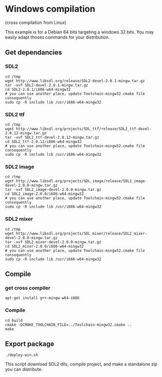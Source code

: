 # Windows compilation

(cross compilation from Linux)

This example is for a Debian 64 bits targeting a windows 32 bits.
You may easily adapt thoses commands for your distribution.

## Get dependancies

### SDL2

```
cd /tmp
wget http://www.libsdl.org/release/SDL2-devel-2.0.1-mingw.tar.gz
tar -xvf SDL2-devel-2.0.1-mingw.tar.gz
cd SDL2-2.0.1/i686-w64-mingw32
# you can use another place, update Toolchain-mingw32.cmake file consequently
sudo cp -R include lib /usr/i686-w64-mingw32
```

### SDL2 ttf

```
cd /tmp
wget http://www.libsdl.org/projects/SDL_ttf/release/SDL2_ttf-devel-2.0.12-mingw.tar.gz
tar -xvf SDL2_ttf-devel-2.0.12-mingw.tar.gz
cd SDL2_ttf-2.0.12/i686-w64-mingw32
# you can use another place, update Toolchain-mingw32.cmake file consequently
sudo cp -R include lib /usr/i686-w64-mingw32
```

### SDL2 image

```
cd /tmp
wget http://www.libsdl.org/projects/SDL_image/release/SDL2_image-devel-2.0.0-mingw.tar.gz
tar -xvf SDL2_image-devel-2.0.0-mingw.tar.gz
cd SDL2_image-2.0.0/i686-w64-mingw32
# you can use another place, update Toolchain-mingw32.cmake file consequently
sudo cp -R include lib /usr/i686-w64-mingw32
```

### SDL2 mixer

```
cd /tmp
wget http://www.libsdl.org/projects/SDL_mixer/release/SDL2_mixer-devel-2.0.0-mingw.tar.gz
tar -xvf SDL2_mixer-devel-2.0.0-mingw.tar.gz
cd SDL2_mixer-2.0.0/i686-w64-mingw32
# you can use another place, update Toolchain-mingw32.cmake file consequently
sudo cp -R include lib /usr/i686-w64-mingw32
```

## Compile

### get cross compiler

```
apt-get install g++-mingw-w64-i686
```

### Compile

```
cd build
cmake -DCMAKE_TOOLCHAIN_FILE=../Toolchain-mingw32.cmake ..
make
```

## Export package

```
./deploy-win.sh
```

This script download SDL2 dlls, compile project, and make a standalone zip you can distribute.
